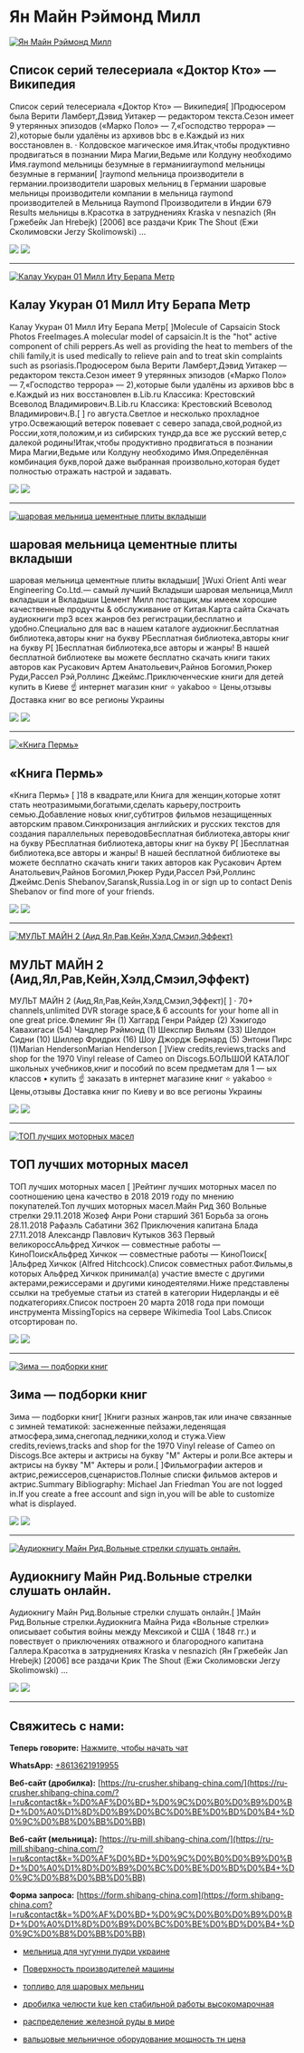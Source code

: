 # Ян Майн Рэймонд Милл

<a href="https://swt.shibang-china.com/?l=ru&img&k=%D0%AF%D0%BD+%D0%9C%D0%B0%D0%B9%D0%BD+%D0%A0%D1%8D%D0%B9%D0%BC%D0%BE%D0%BD%D0%B4+%D0%9C%D0%B8%D0%BB%D0%BB" target="_blank">![Ян Майн Рэймонд Милл](http://static.shibang-china.com/all-800x300/624.jpg)</a>

## Список серий телесериала &#171;Доктор Кто&#187; — Википедия
Список серий телесериала &#171;Доктор Кто&#187; — Википедия[ ]Продюсером была Верити Ламберт,Дэвид Уитакер — редактором текста.Сезон имеет 9 утерянных эпизодов (&#171;Марко Поло&#187; — 7,&#171;Господство террора&#187; — 2),которые были удалёны из архивов bbc в е.Каждый из них восстановлен в.&nbsp;&#0183;&#32;Колдовское магическое имя.Итак,чтобы продуктивно продвигаться в познании Мира Магии,Ведьме или Колдуну необходимо Имя.raymond мельницы безумные в германииraymond мельницы безумные в германии[ ]raymond мельница производители в германии.производители шаровых мельниц в Германии шаровые мельницы производители компании в мельница raymond производителей в Мельница Raymond Производители в Индии 679 Results мельницы в.Красотка в затруднениях Kraska v nesnazich (Ян Гржебейк Jan Hrebejk) [2006] все раздачи Крик The Shout (Ежи Сколимовски Jerzy Skolimowski) …


<a href="https://whatsapp.shibangsoft.com/WhatsApp.php" target="_blank" title="WhatsApp">![](http://static.shibang-china.com/icon/whatsapp.png)</a> <a href="https://swt.shibang-china.com/?l=ru&icon&k=%D0%AF%D0%BD+%D0%9C%D0%B0%D0%B9%D0%BD+%D0%A0%D1%8D%D0%B9%D0%BC%D0%BE%D0%BD%D0%B4+%D0%9C%D0%B8%D0%BB%D0%BB" target="_blank">![](http://static.shibang-china.com/icon/chat-ru.png)</a>

---

<a href="https://swt.shibang-china.com/?l=ru&img&k=%D0%AF%D0%BD+%D0%9C%D0%B0%D0%B9%D0%BD+%D0%A0%D1%8D%D0%B9%D0%BC%D0%BE%D0%BD%D0%B4+%D0%9C%D0%B8%D0%BB%D0%BB" target="_blank">![Калау Укуран 01 Милл Иту Берапа Метр](http://static.shibang-china.com/all-800x300/1190.jpg)</a>

## Калау Укуран 01 Милл Иту Берапа Метр
Калау Укуран 01 Милл Иту Берапа Метр[ ]Molecule of Capsaicin Stock Photos FreeImages.A molecular model of capsaicin.It is the &quot;hot&quot; active component of chili peppers.As well as providing the heat to members of the chili family,it is used medically to relieve pain and to treat skin complaints such as psoriasis.Продюсером была Верити Ламберт,Дэвид Уитакер — редактором текста.Сезон имеет 9 утерянных эпизодов (&#171;Марко Поло&#187; — 7,&#171;Господство террора&#187; — 2),которые были удалёны из архивов bbc в е.Каждый из них восстановлен в.Lib.ru Классика: Крестовский Всеволод Владимирович.В.Lib.ru Классика: Крестовский Всеволод Владимирович.В.[ ] го августа.Светлое и несколько прохладное утро.Освежающий ветерок повевает с северо запада,свой,родной,из России,хотя,положим,и из сибирских тундр,да все же русский ветер,с далекой родины!Итак,чтобы продуктивно продвигаться в познании Мира Магии,Ведьме или Колдуну необходимо Имя.Определённая комбинация букв,порой даже выбранная произвольно,которая будет полностью отражать настрой и задавать.


<a href="https://whatsapp.shibangsoft.com/WhatsApp.php" target="_blank" title="WhatsApp">![](http://static.shibang-china.com/icon/whatsapp.png)</a> <a href="https://swt.shibang-china.com/?l=ru&icon&k=%D0%AF%D0%BD+%D0%9C%D0%B0%D0%B9%D0%BD+%D0%A0%D1%8D%D0%B9%D0%BC%D0%BE%D0%BD%D0%B4+%D0%9C%D0%B8%D0%BB%D0%BB" target="_blank">![](http://static.shibang-china.com/icon/chat-ru.png)</a>

---

<a href="https://swt.shibang-china.com/?l=ru&img&k=%D0%AF%D0%BD+%D0%9C%D0%B0%D0%B9%D0%BD+%D0%A0%D1%8D%D0%B9%D0%BC%D0%BE%D0%BD%D0%B4+%D0%9C%D0%B8%D0%BB%D0%BB" target="_blank">![шаровая мельница цементные плиты вкладыши](http://static.shibang-china.com/all-800x300/1232.jpg)</a>

## шаровая мельница цементные плиты вкладыши
шаровая мельница цементные плиты вкладыши[ ]Wuxi Orient Anti wear Engineering Co.Ltd.— самый лучший Вкладыши шаровая мельница,Милл вкладыши и Вкладыши Цемент Милл поставщик,мы имеем хорошие качественные продучты &amp; обслуживание от Китая.Карта сайта Скачать аудиокниги mp3 всех жанров без регистрации,бесплатно и удобно.Специально для вас в нашем каталоге аудиокниг.Бесплатная библиотека,авторы книг на букву РБесплатная библиотека,авторы книг на букву Р[ ]Бесплатная библиотека,все авторы и жанры! В нашей бесплатной библиотеке вы можете бесплатно скачать книги таких авторов как Русакович Артем Анатольевич,Райнов Богомил,Рюкер Руди,Рассел Рэй,Роллинс Джеймс.Приключенческие книги для детей купить в Киеве ☝ интернет магазин книг ⭐ yakaboo ⭐ Цены,отзывы Доставка книг во все регионы Украины


<a href="https://whatsapp.shibangsoft.com/WhatsApp.php" target="_blank" title="WhatsApp">![](http://static.shibang-china.com/icon/whatsapp.png)</a> <a href="https://swt.shibang-china.com/?l=ru&icon&k=%D0%AF%D0%BD+%D0%9C%D0%B0%D0%B9%D0%BD+%D0%A0%D1%8D%D0%B9%D0%BC%D0%BE%D0%BD%D0%B4+%D0%9C%D0%B8%D0%BB%D0%BB" target="_blank">![](http://static.shibang-china.com/icon/chat-ru.png)</a>

---

<a href="https://swt.shibang-china.com/?l=ru&img&k=%D0%AF%D0%BD+%D0%9C%D0%B0%D0%B9%D0%BD+%D0%A0%D1%8D%D0%B9%D0%BC%D0%BE%D0%BD%D0%B4+%D0%9C%D0%B8%D0%BB%D0%BB" target="_blank">![&#171;Книга Пермь&#187;](http://static.shibang-china.com/all-800x300/749.jpg)</a>

## &#171;Книга Пермь&#187;
&#171;Книга Пермь&#187; [ ]18 в квадрате,или Книга для женщин,которые хотят стать неотразимыми,богатыми,сделать карьеру,построить семью.Добавление новых книг,субтитров фильмов незащищенных авторским правом.Синхронизация английских и русских текстов для создания параллельных переводовБесплатная библиотека,авторы книг на букву РБесплатная библиотека,авторы книг на букву Р[ ]Бесплатная библиотека,все авторы и жанры! В нашей бесплатной библиотеке вы можете бесплатно скачать книги таких авторов как Русакович Артем Анатольевич,Райнов Богомил,Рюкер Руди,Рассел Рэй,Роллинс Джеймс.Denis Shebanov,Saransk,Russia.Log in or sign up to contact Denis Shebanov or find more of your friends.


<a href="https://whatsapp.shibangsoft.com/WhatsApp.php" target="_blank" title="WhatsApp">![](http://static.shibang-china.com/icon/whatsapp.png)</a> <a href="https://swt.shibang-china.com/?l=ru&icon&k=%D0%AF%D0%BD+%D0%9C%D0%B0%D0%B9%D0%BD+%D0%A0%D1%8D%D0%B9%D0%BC%D0%BE%D0%BD%D0%B4+%D0%9C%D0%B8%D0%BB%D0%BB" target="_blank">![](http://static.shibang-china.com/icon/chat-ru.png)</a>

---

<a href="https://swt.shibang-china.com/?l=ru&img&k=%D0%AF%D0%BD+%D0%9C%D0%B0%D0%B9%D0%BD+%D0%A0%D1%8D%D0%B9%D0%BC%D0%BE%D0%BD%D0%B4+%D0%9C%D0%B8%D0%BB%D0%BB" target="_blank">![МУЛЬТ МАЙН 2 (Аид,Ял,Рав,Кейн,Хэлд,Смэил,Эффект)](http://static.shibang-china.com/all-800x300/1502.jpg)</a>

## МУЛЬТ МАЙН 2 (Аид,Ял,Рав,Кейн,Хэлд,Смэил,Эффект)
МУЛЬТ МАЙН 2 (Аид,Ял,Рав,Кейн,Хэлд,Смэил,Эффект)[ ]&nbsp;&#0183;&#32;70+ channels,unlimited DVR storage space,&amp; 6 accounts for your home all in one great price.Флеминг Ян (1) Хаггард Генри Райдер (2) Хэкигодо Кавахигаси (54) Чандлер Рэймонд (1) Шекспир Вильям (33) Шелдон Сидни (10) Шиллер Фридрих (16) Шоу Джордж Бернард (5) Энтони Пирс (1)Marian HendersonMarian Henderson [ ]View credits,reviews,tracks and shop for the 1970 Vinyl release of Cameo on Discogs.БОЛЬШОЙ КАТАЛОГ школьных учебников,книг и пособий по всем предметам для 1 — ых классов • купить ☝ заказать в интернет магазине книг ⭐ yakaboo ⭐ Цены,отзывы Доставка книг по Киеву и во все регионы Украины


<a href="https://whatsapp.shibangsoft.com/WhatsApp.php" target="_blank" title="WhatsApp">![](http://static.shibang-china.com/icon/whatsapp.png)</a> <a href="https://swt.shibang-china.com/?l=ru&icon&k=%D0%AF%D0%BD+%D0%9C%D0%B0%D0%B9%D0%BD+%D0%A0%D1%8D%D0%B9%D0%BC%D0%BE%D0%BD%D0%B4+%D0%9C%D0%B8%D0%BB%D0%BB" target="_blank">![](http://static.shibang-china.com/icon/chat-ru.png)</a>

---

<a href="https://swt.shibang-china.com/?l=ru&img&k=%D0%AF%D0%BD+%D0%9C%D0%B0%D0%B9%D0%BD+%D0%A0%D1%8D%D0%B9%D0%BC%D0%BE%D0%BD%D0%B4+%D0%9C%D0%B8%D0%BB%D0%BB" target="_blank">![ТОП лучших моторных масел](http://static.shibang-china.com/all-800x300/818.jpg)</a>

## ТОП лучших моторных масел
ТОП лучших моторных масел [ ]Рейтинг лучших моторных масел по соотношению цена качество в 2018 2019 году по мнению покупателей.Топ лучших моторных масел.Майн Рид 360 Вольные стрелки 29.11.2018 Жозеф Анри Рони старший 361 Борьба за огонь 28.11.2018 Рафаэль Сабатини 362 Приключения капитана Блада 27.11.2018 Александр Павлович Кутыков 363 Первый великороссАльфред Хичкок — совместные работы — КиноПоискАльфред Хичкок — совместные работы — КиноПоиск[ ]Альфред Хичкок (Alfred Hitchcock).Список совместных работ.Фильмы,в которых Альфред Хичкок принимал(а) участие вместе с другими актерами,режиссерами и другими кинодеятелями.Ниже представлены ссылки на требуемые статьи из статей в категории Нидерланды и её подкатегориях.Список построен 20 марта 2018 года при помощи инструмента MissingTopics на сервере Wikimedia Tool Labs.Список отсортирован по.


<a href="https://whatsapp.shibangsoft.com/WhatsApp.php" target="_blank" title="WhatsApp">![](http://static.shibang-china.com/icon/whatsapp.png)</a> <a href="https://swt.shibang-china.com/?l=ru&icon&k=%D0%AF%D0%BD+%D0%9C%D0%B0%D0%B9%D0%BD+%D0%A0%D1%8D%D0%B9%D0%BC%D0%BE%D0%BD%D0%B4+%D0%9C%D0%B8%D0%BB%D0%BB" target="_blank">![](http://static.shibang-china.com/icon/chat-ru.png)</a>

---

<a href="https://swt.shibang-china.com/?l=ru&img&k=%D0%AF%D0%BD+%D0%9C%D0%B0%D0%B9%D0%BD+%D0%A0%D1%8D%D0%B9%D0%BC%D0%BE%D0%BD%D0%B4+%D0%9C%D0%B8%D0%BB%D0%BB" target="_blank">![Зима — подборки книг](http://static.shibang-china.com/all-800x300/1467.jpg)</a>

## Зима — подборки книг
Зима — подборки книг[ ]Книги разных жанров,так или иначе связанные с зимней тематикой: заснеженные пейзажи,леденящая атмосфера,зима,снегопад,ледники,холод и стужа.View credits,reviews,tracks and shop for the 1970 Vinyl release of Cameo on Discogs.Все актеры и актрисы на букву &quot;М&quot; Актеры и роли.Все актеры и актрисы на букву &quot;М&quot; Актеры и роли.[ ]Фильмографии актеров и актрис,режиссеров,сценаристов.Полные списки фильмов актеров и актрис.Summary Bibliography: Michael Jan Friedman You are not logged in.If you create a free account and sign in,you will be able to customize what is displayed.


<a href="https://whatsapp.shibangsoft.com/WhatsApp.php" target="_blank" title="WhatsApp">![](http://static.shibang-china.com/icon/whatsapp.png)</a> <a href="https://swt.shibang-china.com/?l=ru&icon&k=%D0%AF%D0%BD+%D0%9C%D0%B0%D0%B9%D0%BD+%D0%A0%D1%8D%D0%B9%D0%BC%D0%BE%D0%BD%D0%B4+%D0%9C%D0%B8%D0%BB%D0%BB" target="_blank">![](http://static.shibang-china.com/icon/chat-ru.png)</a>

---

<a href="https://swt.shibang-china.com/?l=ru&img&k=%D0%AF%D0%BD+%D0%9C%D0%B0%D0%B9%D0%BD+%D0%A0%D1%8D%D0%B9%D0%BC%D0%BE%D0%BD%D0%B4+%D0%9C%D0%B8%D0%BB%D0%BB" target="_blank">![Аудиокнигу Майн Рид.Вольные стрелки слушать онлайн.](http://static.shibang-china.com/all-800x300/185.jpg)</a>

## Аудиокнигу Майн Рид.Вольные стрелки слушать онлайн.
Аудиокнигу Майн Рид.Вольные стрелки слушать онлайн.[ ]Майн Рид.Вольные стрелки.Аудиокнига Майна Рида &#171;Вольные стрелки&#187; описывает события войны между Мексикой и США ( 1848 гг.) и повествует о приключениях отважного и благородного капитана Галлера.Красотка в затруднениях Kraska v nesnazich (Ян Гржебейк Jan Hrebejk) [2006] все раздачи Крик The Shout (Ежи Сколимовски Jerzy Skolimowski) …

<a href="https://whatsapp.shibangsoft.com/WhatsApp.php" target="_blank" title="WhatsApp">![](http://static.shibang-china.com/icon/whatsapp.png)</a> <a href="https://swt.shibang-china.com/?l=ru&icon&k=%D0%AF%D0%BD+%D0%9C%D0%B0%D0%B9%D0%BD+%D0%A0%D1%8D%D0%B9%D0%BC%D0%BE%D0%BD%D0%B4+%D0%9C%D0%B8%D0%BB%D0%BB" target="_blank">![](http://static.shibang-china.com/icon/chat-ru.png)</a>

---
## Свяжитесь с нами:

**Теперь говорите:** [Нажмите, чтобы начать чат](https://swt.shibang-china.com?l=ru&contact&k=%D0%AF%D0%BD+%D0%9C%D0%B0%D0%B9%D0%BD+%D0%A0%D1%8D%D0%B9%D0%BC%D0%BE%D0%BD%D0%B4+%D0%9C%D0%B8%D0%BB%D0%BB)

**WhatsApp:**  [+8613621919955](https://whatsapp.shibangsoft.com/WhatsApp.php)

**Веб-сайт (дробилка):** [https://ru-crusher.shibang-china.com/](https://ru-crusher.shibang-china.com/?l=ru&contact&k=%D0%AF%D0%BD+%D0%9C%D0%B0%D0%B9%D0%BD+%D0%A0%D1%8D%D0%B9%D0%BC%D0%BE%D0%BD%D0%B4+%D0%9C%D0%B8%D0%BB%D0%BB)

**Веб-сайт (мельница):** [https://ru-mill.shibang-china.com/](https://ru-mill.shibang-china.com/?l=ru&contact&k=%D0%AF%D0%BD+%D0%9C%D0%B0%D0%B9%D0%BD+%D0%A0%D1%8D%D0%B9%D0%BC%D0%BE%D0%BD%D0%B4+%D0%9C%D0%B8%D0%BB%D0%BB)

**Форма запроса:** [https://form.shibang-china.com](https://form.shibang-china.com?l=ru&contact&k=%D0%AF%D0%BD+%D0%9C%D0%B0%D0%B9%D0%BD+%D0%A0%D1%8D%D0%B9%D0%BC%D0%BE%D0%BD%D0%B4+%D0%9C%D0%B8%D0%BB%D0%BB)

* [мельница для чугунни пудри украине](../107/%D0%BC%D0%B5%D0%BB%D1%8C%D0%BD%D0%B8%D1%86%D0%B0%20%D0%B4%D0%BB%D1%8F%20%D1%87%D1%83%D0%B3%D1%83%D0%BD%D0%BD%D0%B8%20%D0%BF%D1%83%D0%B4%D1%80%D0%B8%20%D1%83%D0%BA%D1%80%D0%B0%D0%B8%D0%BD%D0%B5.md)

* [Поверхность производителей машины](../115/%D0%9F%D0%BE%D0%B2%D0%B5%D1%80%D1%85%D0%BD%D0%BE%D1%81%D1%82%D1%8C%20%D0%BF%D1%80%D0%BE%D0%B8%D0%B7%D0%B2%D0%BE%D0%B4%D0%B8%D1%82%D0%B5%D0%BB%D0%B5%D0%B9%20%D0%BC%D0%B0%D1%88%D0%B8%D0%BD%D1%8B.md)

* [топливо для шаровых мельниц](../106/%D1%82%D0%BE%D0%BF%D0%BB%D0%B8%D0%B2%D0%BE%20%D0%B4%D0%BB%D1%8F%20%D1%88%D0%B0%D1%80%D0%BE%D0%B2%D1%8B%D1%85%20%D0%BC%D0%B5%D0%BB%D1%8C%D0%BD%D0%B8%D1%86.md)

* [дробилка челюсти kue ken стабильной работы высокомарочная](../115/%D0%B4%D1%80%D0%BE%D0%B1%D0%B8%D0%BB%D0%BA%D0%B0%20%D1%87%D0%B5%D0%BB%D1%8E%D1%81%D1%82%D0%B8%20kue%20ken%20%D1%81%D1%82%D0%B0%D0%B1%D0%B8%D0%BB%D1%8C%D0%BD%D0%BE%D0%B9%20%D1%80%D0%B0%D0%B1%D0%BE%D1%82%D1%8B%20%D0%B2%D1%8B%D1%81%D0%BE%D0%BA%D0%BE%D0%BC%D0%B0%D1%80%D0%BE%D1%87%D0%BD%D0%B0%D1%8F.md)

* [распределение железной руды в мире](../113/%D1%80%D0%B0%D1%81%D0%BF%D1%80%D0%B5%D0%B4%D0%B5%D0%BB%D0%B5%D0%BD%D0%B8%D0%B5%20%D0%B6%D0%B5%D0%BB%D0%B5%D0%B7%D0%BD%D0%BE%D0%B9%20%D1%80%D1%83%D0%B4%D1%8B%20%D0%B2%20%D0%BC%D0%B8%D1%80%D0%B5.md)

* [вальцовые мельничное оборудование мощность тн цена](../113/%D0%B2%D0%B0%D0%BB%D1%8C%D1%86%D0%BE%D0%B2%D1%8B%D0%B5%20%D0%BC%D0%B5%D0%BB%D1%8C%D0%BD%D0%B8%D1%87%D0%BD%D0%BE%D0%B5%20%D0%BE%D0%B1%D0%BE%D1%80%D1%83%D0%B4%D0%BE%D0%B2%D0%B0%D0%BD%D0%B8%D0%B5%20%D0%BC%D0%BE%D1%89%D0%BD%D0%BE%D1%81%D1%82%D1%8C%20%D1%82%D0%BD%20%D1%86%D0%B5%D0%BD%D0%B0.md)